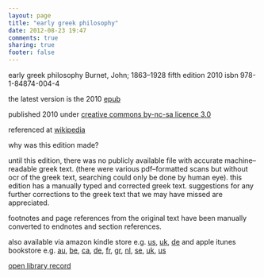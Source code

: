 ```yaml
---
layout: page
title: "early greek philosophy"
date: 2012-08-23 19:47
comments: true
sharing: true
footer: false
---
```


early greek philosophy
Burnet, John; 1863–1928
fifth edition 2010 isbn 978-1-84874-004-4

the latest version is the 2010 [epub][]

published 2010 under [creative commons by-nc-sa licence 3.0][]

referenced at [wikipedia][]

why was this edition made?

until this edition, there was no publicly available file with accurate machine–readable greek text. (there were various pdf–formatted scans but without ocr of the greek text, searching could only be done by human eye). this edition has a manually typed and corrected greek text. suggestions for any further corrections to the greek text that we may have missed are appreciated.

footnotes and page references from the original text have been manually converted to endnotes and section references.

also available via amazon kindle store e.g. [us][amazon us], [uk][amazon uk], [de][amazon de]
and apple itunes bookstore e.g. [au][], [be][], [ca][], [de][itunes de], [fr][], [gr][], [nl][], [se][], [uk][itunes uk], [us][itunes us]

[open library record][]

[epub]: http://dl.dropbox.com/u/2891399/press/burnet/earlygreekphilosophy/earlygreekphilosophy.epub
[creative commons by-nc-sa licence 3.0]: http://creativecommons.org/licenses/by-nc-sa/3.0/
[wikipedia]: http://en.wikipedia.org/wiki/John_Burnet_%28classicist%29
[amazon us]: http://www.amazon.com/Early-Greek-Philosophy-ebook/dp/B004RVRY8E
[amazon uk]: http://www.amazon.co.uk/Early-Greek-Philosophy/dp/B004RVRY8E
[amazon de]: http://www.amazon.de/dp/B004RVRY8E
[au]: http://itunes.apple.com/au/book/early-greek-philosophy/id494444050
[be]: http://itunes.apple.com/be/book/early-greek-philosophy/id494444050
[ca]: http://itunes.apple.com/ca/book/early-greek-philosophy/id494444050
[itunes de]: http://itunes.apple.com/de/book/early-greek-philosophy/id494444050
[fr]: http://itunes.apple.com/fr/book/early-greek-philosophy/id494444050
[gr]: http://itunes.apple.com/gr/book/early-greek-philosophy/id494444050
[nl]: http://itunes.apple.com/nl/book/early-greek-philosophy/id494444050
[se]: http://itunes.apple.com/se/book/early-greek-philosophy/id494444050
[itunes uk]: http://itunes.apple.com/uk/book/early-greek-philosophy/id494444050
[itunes us]: http://itunes.apple.com/us/book/early-greek-philosophy/id494444050
[open library record]: http://openlibrary.org/books/OL24620071M/Early_Greek_Philosophy